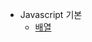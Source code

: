 - Javascript 기본
    - [배열](https://github.com/chori84/til/blob/master/JavaScript/inflearn-javascript-basic/08.Javascript기본-배열.md)